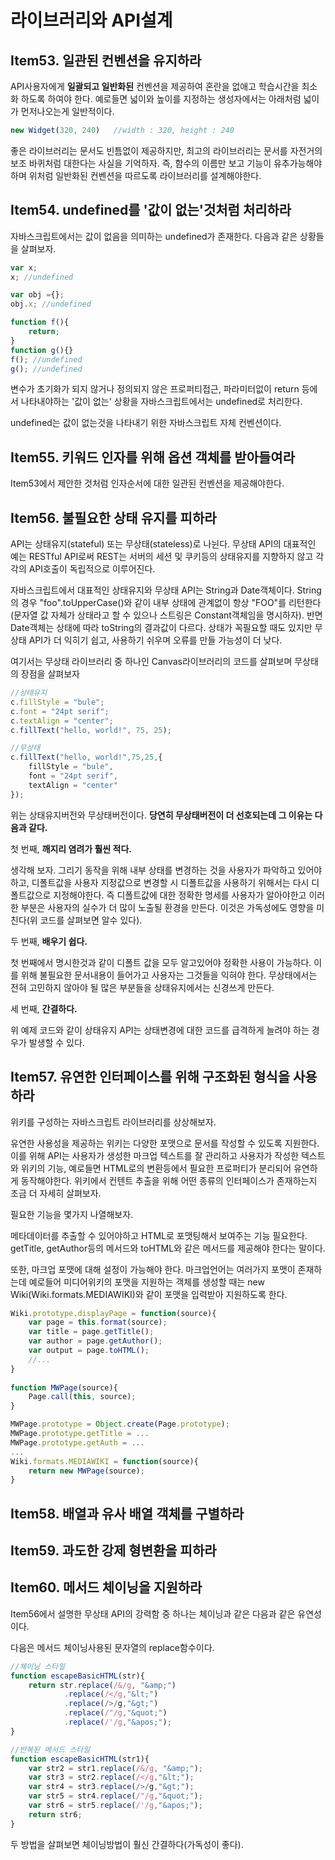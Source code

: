 # 라이브러리와 API설계

## Item53. 일관된 컨벤션을 유지하라

API사용자에게 **일괄되고 일반화된** 컨벤션을 제공하여 혼란을 없애고 학습시간을 최소화 하도록 하여야 한다. 예로들면 넓이와 높이를 지정하는 생성자에서는 아래처럼 넓이가 먼저나오는게 일반적이다.

```javascript
new Widget(320, 240)   //width : 320, height : 240
```

좋은 라이브러리는 문서도 빈틈없이 제공하지만, 최고의 라이브러리는 문서를 자전거의 보조 바퀴처럼 대한다는 사실을 기억하자. 즉, 함수의 이름만 보고 기능이 유추가능해야하며 위처럼 일반화된 컨벤션을 따르도록 라이브러리를 설계해야한다.



## Item54. undefined를 '값이 없는'것처럼 처리하라

자바스크립트에서는 값이 없음을 의미하는 undefined가 존재한다. 다음과 같은 상황들을 살펴보자.

```javascript
var x;
x; //undefined

var obj ={};
obj.x; //undefined

function f(){
    return;
}
function g(){}
f(); //undefined
g(); //undefined
```

변수가 초기화가 되지 않거나 정의되지 않은 프로퍼티접근, 파라미터없이 return 등에서 나타내야하는 '값이 없는' 상황을 자바스크립트에서는 undefined로 처리한다.

undefined는 값이 없는것을 나타내기 위한 자바스크립트 자체 컨벤션이다. 





## Item55. 키워드 인자를 위해 옵션 객체를 받아들여라

Item53에서 제안한 것처럼 인자순서에 대한 일관된 컨벤션을 제공해야한다. 







## Item56. 불필요한 상태 유지를 피하라

API는 상태유지(stateful) 또는 무상태(stateless)로 나뉜다. 무상태 API의 대표적인 예는 RESTful API로써 REST는 서버의 세션 및 쿠키등의 상태유지를 지향하지 않고 각각의 API호출이 독립적으로 이루어진다. 

자바스크립트에서 대표적인 상태유지와 무상태 API는 String과 Date객체이다. String의 경우 "foo".toUpperCase()와 같이 내부 상태에 관계없이 항상 "FOO"를 리턴한다(문자열 값 자체가 상태라고 할 수 있으나 스트링은 Constant객체임을 명시하자). 반면 Date객체는 상태에 따라 toString의 결과값이 다르다. 상태가 꼭필요할 때도 있지만 무상태 API가 더 익히기 쉽고, 사용하기 쉬우며 오류를 만들 가능성이 더 낮다.

여기서는 무상태 라이브러리 중 하나인 Canvas라이브러리의 코드를 살펴보며 무상태의 장점을 살펴보자

```javascript
//상태유지
c.fillStyle = "bule";
c.font = "24pt serif";
c.textAlign = "center";
c.fillText("hello, world!", 75, 25);

//무상태
c.fillText("hello, world!",75,25,{
   	fillStyle = "bule",
	font = "24pt serif",
	textAlign = "center"
});
```

위는 상태유지버전와 무상태버전이다. **당연히 무상태버전이 더 선호되는데 그 이유는 다음과 같다.**

첫 번째, **깨지리 염려가 훨씬 적다.**

생각해 보자. 그리기 동작을 위해 내부 상태를 변경하는 것을 사용자가 파악하고 있어야하고, 디폴트값을 사용자 지정값으로 변경할 시 디폴트값을 사용하기 위해서는 다시 디폴트값으로 지정해야한다. 즉 디폴트값에 대한 정확한 명세를 사용자가 알아야한고 이러한 부분은 사용자의 실수가 더 많이 노출될 환경을 만든다. 이것은 가독성에도 영향을 미친다(위 코드를 살펴보면 알수 있다).



두 번째, **배우기 쉽다.**

첫 번째에서 명시한것과 같이 디폴트 값을 모두 알고있어야 정확한 사용이 가능하다.  이를 위해 불필요한 문서내용이 들어가고 사용자는 그것들을 익혀야 한다. 무상태에서는 전혀 고민하지 않아야 될 많은 부분들을 상태유지에서는 신경쓰게 만든다.



세 번째, **간결하다.**

위 예제 코드와 같이 상태유지 API는 상태변경에 대한 코드를 급격하게 늘려야 하는 경우가 발생할 수 있다. 



## Item57. 유연한 인터페이스를 위해 구조화된 형식을 사용하라

위키를 구성하는 자바스크립트 라이브러리를 상상해보자.  

유연한 사용성을 제공하는 위키는 다양한 포맷으로 문서를 작성할 수 있도록 지원한다. 이를 위해 API는 사용자가 생성한 마크업 텍스트를 잘 관리하고 사용자가 작성한 텍스트와 위키의 기능, 예로들면 HTML로의 변환등에서 필요한 프로퍼티가 분리되어 유연하게 동작해야한다. 위키에서 컨텐트 추출을 위해 어떤 종류의 인터페이스가 존재하는지 조금 더 자세히 살펴보자.

필요한 기능을 몇가지 나열해보자.

메타데이터를 추출할 수 있어야하고 HTML로 포맷팅해서 보여주는 기능 필요한다. getTitle, getAuthor등의 메서드와 toHTML와 같은 메서드를 제공해야 한다는 말이다. 

또한, 마크업 포맷에 대해 설정이 가능해야 한다. 마크업언어는 여러가지 포맷이 존재하는데 예로들어 미디어위키의 포맷을 지원하는 객체를 생성할 때는 new Wiki(Wiki.formats.MEDIAWIKI)와 같이 포맷을 입력받아 지원하도록 한다. 







```javascript
Wiki.prototype.displayPage = function(source){
    var page = this.format(source);
    var title = page.getTitle();
    var author = page.getAuthor();
    var output = page.toHTML();
    //...
}
    
function MWPage(source){
	Page.call(this, source);
}

MWPage.prototype = Object.create(Page.prototype);
MWPage.prototype.getTitle = ...
MWPage.prototype.getAuth = ...
...
Wiki.formats.MEDIAWIKI = function(source){
    return new MWPage(source);
}
```







## Item58. 배열과 유사 배열 객체를 구별하라







## Item59. 과도한 강제 형변환을 피하라







## Item60. 메서드 체이닝을 지원하라

Item56에서 설명한 무상태 API의 강력함 중 하나는 체이닝과 같은 다음과 같은 유연성이다. 

다음은 메서드 체이닝사용된 문자열의 replace함수이다. 

```javascript
//체이닝 스타일
function escapeBasicHTML(str){
    return str.replace(/&/g, "&amp;")
    		.replace(/</g,"&lt;")
    		.replace(/>/g,"&gt;")
    		.replace(/"/g,"&quot;")
    		.replace(/'/g,"&apos;");
}

//반복된 메서드 스타일
function escapeBasicHTML(str1){
    var str2 = str1.replace(/&/g, "&amp;");
    var str3 = str2.replace(/</g,"&lt;");
    var str4 = str3.replace(/>/g,"&gt;");
    var str5 = str4.replace(/"/g,"&quot;");
    var str6 = str5.replace(/'/g,"&apos;");
    return str6;
}
```

두 방법을 살펴보면 체이닝방법이 훨신 간결하다(가독성이 좋다). 


